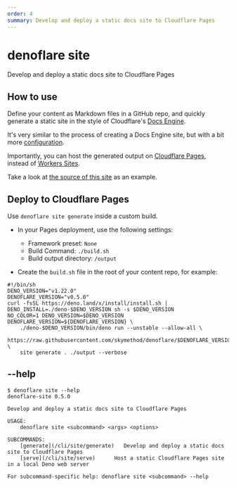 ```yaml
---
order: 4
summary: Develop and deploy a static docs site to Cloudflare Pages
---
```


# denoflare site
Develop and deploy a static docs site to Cloudflare Pages

## How to use
Define your content as Markdown files in a GitHub repo, and quickly generate a static site
in the style of Cloudflare's [Docs Engine](https://developers.cloudflare.com/docs-engine/).

It's very similar to the process of creating a Docs Engine site, but with a bit more [configuration](/cli/site/configuration).

Importantly, you can host the generated output on [Cloudflare Pages](https://pages.cloudflare.com/),
instead of [Workers Sites](https://developers.cloudflare.com/workers/platform/sites).

Take a look at [the source of this site](https://github.com/skymethod/denoflare-docs/) as an example.

## Deploy to Cloudflare Pages
Use `denoflare site generate` inside a custom build.

- In your Pages deployment, use the following settings:
  - Framework preset: `None`
  - Build Command: `./build.sh`
  - Build output directory: `/output`

- Create the `build.sh` file in the root of your content repo, for example:

```
#!/bin/sh
DENO_VERSION="v1.22.0"
DENOFLARE_VERSION="v0.5.0"
curl -fsSL https://deno.land/x/install/install.sh | DENO_INSTALL=./deno-$DENO_VERSION sh -s $DENO_VERSION
NO_COLOR=1 DENO_VERSION=$DENO_VERSION DENOFLARE_VERSION=${DENOFLARE_VERSION} \
    ./deno-$DENO_VERSION/bin/deno run --unstable --allow-all \
    https://raw.githubusercontent.com/skymethod/denoflare/$DENOFLARE_VERSION/cli/cli.ts \
    site generate . ./output --verbose
```

## --help
```
$ denoflare site --help
denoflare-site 0.5.0

Develop and deploy a static docs site to Cloudflare Pages

USAGE:
    denoflare site <subcommand> <args> <options>

SUBCOMMANDS:
    [generate](/cli/site/generate)   Develop and deploy a static docs site to Cloudflare Pages
    [serve](/cli/site/serve)      Host a static Cloudflare Pages site in a local Deno web server

For subcommand-specific help: denoflare site <subcommand> --help
```
